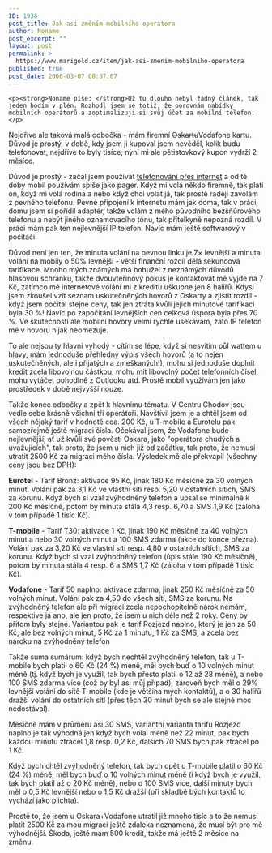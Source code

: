 ```yaml
---
ID: 1938
post_title: Jak asi změním mobilního operátora
author: Noname
post_excerpt: ""
layout: post
permalink: >
  https://www.marigold.cz/item/jak-asi-zmenim-mobilniho-operatora
published: true
post_date: 2006-03-07 00:07:07
---
```

	<p><strong>Noname píše: </strong>Už tu dlouho nebyl žádný článek, tak jeden hodím v plén. Rozhodl jsem se totiž, že porovnám nabídky mobilních operátorů a zoptimalizuji si svůj účet za mobilní telefon.</p>
<p>Nejdříve ale taková malá odbočka - mám firemní <del>Oskartu</del>Vodafone kartu. Důvod je prostý, v době, kdy jsem ji kupoval jsem nevěděl, kolik budu telefonovat, nejdříve to byly tisíce, nyní mi ale pětistovkový kupon vydrží 2 měsíce.</p>
<p>Důvod je prostý - začal jsem používat <a href="http://sipy.cz">telefonování přes internet</a> a od té doby mobil používám spíše jako pager. Když mi volá někdo firemně, tak platí on, když mi volá rodina a nebo když chci volat já, tak prostě raději zavolám z pevného telefonu. Pevné připojení k internetu mám jak doma, tak v práci, domu jsem si pořídil adaptér, takže volám z mého původního bezšňůrového telefonu a nebýt jiného oznamovacího tónu, tak přítelkyně nepozná rozdíl. V práci mám pak ten nejlevnější IP telefon. Navíc mám ještě softwarový v počítači.</p>
<p>Důvod není jen ten, že minuta volání na pevnou linku je 7× levnější a minuta volání na mobily o 50% levnější - větší finanční rozdíl dělá sekundová tarifikace. Mnoho mých známých má bohužel z neznámých důvodů hlasovou schránku, takže dvouvteřinový pokus je kontaktovat mě vyjde na 7 Kč, zatímco mé internetové volání mi z kreditu uškubne jen 8 halířů. Kdysi jsem zkoušel vzít seznam uskutečněných hovorů z Oskarty a zjistit rozdíl - když jsem počítal stejné ceny, tak jen ztráta kvůli jejich minutové tarifikaci byla 30 %! Navíc po započítání levnějších cen celková úspora byla přes 70 %. Ve skutečnosti ale mobilní hovory velmi rychle usekávám, zato IP telefon mě v hovoru nijak neomezuje.</p>
<p>To ale nejsou ty hlavní výhody - cítím se lépe, když si nesvítím půl wattem u hlavy, mám jednoduše přehledný výpis všech hovorů (a to nejen uskutečněných, ale i přijatých a zmeškaných!), mohu si jednoduše doplnit kredit zcela libovolnou částkou, mohu mít libovolný počet telefonních čísel, mohu vytáčet pohodlně z Outlooku atd. Prostě mobil využívám jen jako prostředek v době nejvyšší nouze.</p>
<p>Takže konec odbočky a zpět k hlavnímu tématu. V Centru Chodov jsou vedle sebe krásně všichni tři operátoři. Navštívil jsem je a chtěl jsem od všech nějaký tarif v hodnotě cca. 200 Kč, u T-mobile a Eurotelu pak samozřejmě ještě migraci čísla. Očekával jsem, že Vodafone bude nejlevnější, ať už kvůli své pověsti Oskara, jako "operátora chudých a uvažujících", tak proto, že jsem u nich již od začátku, tak proto, že nemusí utratit 2500 Kč za migraci mého čísla. Výsledek mě ale překvapil (všechny ceny jsou bez DPH):</p>
<!--more-->	<p><strong>Eurotel</strong> - Tarif Bronz: aktivace 95 Kč, jinak 180 Kč měsíčně za 30 volných minut. Volání pak za 3,1 Kč ve vlastní síti resp. 5,20 v ostatních sítích, SMS za korunu. Když bych si vzal zvýhodněný telefon a upsal se minimálně k 200 Kč měsíčně, potom by minuta stála 4,3 resp. 6,70 a SMS 1,9 Kč (záloha v tom případě 1 tisíc Kč).</p>
<p><strong>T-mobile</strong> - Tarif T30: aktivace 1 Kč, jinak 190 Kč měsíčně za 40 volných minut a nebo 30 volných minut a 100 SMS zdarma (akce do konce března). Volání pak za 3,20 Kč ve vlastní síti resp. 4,80 v ostatních sítích, SMS za korunu. Když bych si vzal zvýhodněný telefon (úpis stále 190 Kč měsíčně), potom by minuta stála 4 resp. 6 a SMS 1,7 Kč (záloha v tom případě 1 tisíc Kč).</p>
<p><strong>Vodafone</strong> - Tarif 50 naplno: aktivace zdarma, jinak 250 Kč měsíčně za 50 volných minut. Volání pak za 4,50 do všech sítí, SMS za korunu. Na zvýhodněný telefon ale při migraci zcela nepochopitelně nárok nemám, respektive já ano, ale jen proto, že jsem u nich déle než 2 roky. Ceny by přitom byly stejné. Variantou pak je tarif Rozjezd naplno, který je jen za 50 Kč, ale bez volných minut, 5 Kč za 1 minutu, 1 Kč za SMS, a zcela bez nároku na zvýhodněný telefon</p>
<p>Takže suma sumárum: když bych nechtěl zvýhodněný telefon, tak u T-mobile bych platil o 60 Kč (24 %) méně, měl bych buď o 10 volných minut méně (tj. když bych je využil, tak bych přesto platil o 12 až 28 méně), a nebo 100 SMS zdarma více (což by byl asi můj případ), zároveň bych měl o 29% levnější volání do sítě T-mobile (kde je většina mých kontaktů), a o 30 halířů dražší volání do ostatních sítí (přes těch 30 minut bych se ale stejně moc nedostával).</p>
<p>Měsíčně mám v průměru asi 30 SMS, variantní varianta tarifu Rozjezd naplno je tak výhodná jen když bych volal méně než 22 minut, pak bych každou minutu ztrácel 1,8 resp. 0,2 Kč, dalších 70 SMS bych pak ztrácel po 1 Kč.</p>
<p>Když bych chtěl zvýhodněný telefon, tak bych opět u T-mobile platil o 60 Kč (24 %) méně, měl bych buď o 10 volných minut méně (i když bych je využil, tak bych platil až o 20 Kč méně), nebo o 100 SMS více, další minuty bych měl o 0,5 Kč levnější nebo o 1,5 Kč dražší (při skladbě bých kontaktů to vychází jako plichta).</p>
<p>Prostě to, že jsem u Oskara+Vodafone utratil již mnoho tisíc a to že nemusí platit 2500 Kč za mou migraci ještě zdaleka neznamená, že musí být pro mě výhodnější. Škoda, ještě mám 500 kredit, takže má ještě 2 měsíce na změnu.</p>